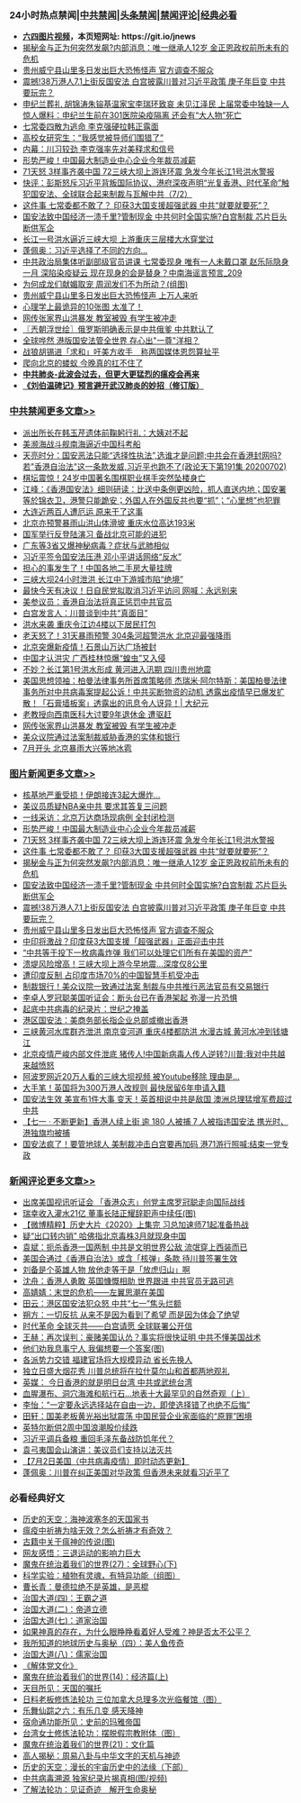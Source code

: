<div id="tt">
<h3>24小时热点禁闻|<a href="#%E4%B8%AD%E5%85%B1%E7%A6%81%E9%97%BB%E6%9B%B4%E5%A4%9A%E6%96%87%E7%AB%A0">中共禁闻</a>|<a href="#%E5%9B%BE%E7%89%87%E6%96%B0%E9%97%BB%E6%9B%B4%E5%A4%9A%E6%96%87%E7%AB%A0">头条禁闻</a>|<a href="#%E6%96%B0%E9%97%BB%E8%AF%84%E8%AE%BA%E6%9B%B4%E5%A4%9A%E6%96%87%E7%AB%A0">禁闻评论|<a href="#%E5%BF%85%E7%9C%8B%E7%BB%8F%E5%85%B8%E5%A5%BD%E6%96%87">经典必看</a></h3>
<ul>
<li><b><a href="http://d1.bdrive.tk/64.mp4" target="_blank">六四图片视频</a>，本页短网址: https://git.io/jnews</b></li>
<li><a href="https://github.com/fqnews/bnews/blob/master/topimagenews/20200702/1354625.md">揭秘金与正为何突然发飙?内部消息：唯一继承人12岁 金正恩政权前所未有的危机</a></li>
<li><a href="https://github.com/fqnews/bnews/blob/master/topimagenews/20200702/1354505.md">贵州威宁县山里多日发出巨大恐怖怪声 官方调查不服众</a></li>
<li><a href="https://github.com/fqnews/bnews/blob/master/topimagenews/20200702/1354583.md">震撼!38万港人7.1上街反国安法 白宫披露川普对习近平政策 庚子年巨变 中共要玩完？</a></li>
<li><a href="https://github.com/fqnews/bnews/blob/master/comments/20200702/1354547.md">申纪兰葬礼 胡锦涛朱镕基温家宝李瑞环致哀 未见江泽民 上届常委中独缺一人 惊人爆料：申纪兰生前在301医院染疫隔离 还会有“大人物”死亡</a></li>
<li><a href="https://github.com/fqnews/bnews/blob/master/cbnews/20200702/1354567.md">七常委四散为逃命 李克强硬拉韩正露面</a></li>
<li><a href="https://github.com/fqnews/bnews/blob/master/cnnews/20200702/1354590.md">高校女研究生：“我感觉被导师们围猎了”</a></li>
<li><a href="https://github.com/fqnews/bnews/blob/master/cbnews/20200702/1354714.md">内幕：川习较劲 李克强率先对美释求和信号</a></li>
<li><a href="https://github.com/fqnews/bnews/blob/master/topimagenews/20200703/1354726.md">形势严峻！中国最大制造业中心企业今年裁员减薪</a></li>
<li><a href="https://github.com/fqnews/bnews/blob/master/topimagenews/20200702/1354699.md">71天怒 3样事齐袭中国 72三峡大坝上游连环震 急发今年长江1号洪水警报</a></li>
<li><a href="https://github.com/fqnews/bnews/blob/master/bannedvideo/20200703/1354772.md">快评：彭斯怒斥习近平背叛国际协议、港府深夜声明“光复香港、时代革命”触犯国安法、全球联合起来制裁与瓦解中共（7/2）</a></li>
<li><a href="https://github.com/fqnews/bnews/blob/master/topimagenews/20200702/1354674.md">这件事 七常委都不敢了？ 印获3大国支援超强武器 中共“就要就要死”？</a></li>
<li><a href="https://github.com/fqnews/bnews/blob/master/topimagenews/20200702/1354616.md">国安法致中国经济一溃千里?管制现金 中共何时全国实施?白宫制裁 芯片巨头断供军企</a></li>
<li><a href="https://github.com/fqnews/bnews/blob/master/headline/20200703/1354808.md">长江一号洪水逼近三峡大坝 上游重庆三层楼大水穿堂过</a></li>
<li><a href="https://github.com/fqnews/bnews/blob/master/cbnews/20200702/1354544.md">蓬佩奥：习近平选择了不同的方向...</a></li>
<li><a href="https://github.com/fqnews/bnews/blob/master/comments/20200702/1354554.md">中共政治局集体听副部级官员讲课 七常委现身 唯有一人未戴口罩 赵乐际隐身一月 深陷染疫疑云 现在现身的会是替身？中南海谣言预言_209</a></li>
<li><a href="https://github.com/fqnews/bnews/blob/master/comments/20200703/1354816.md">为何成龙们献媚取宠 周润发们不为所动？(组图)</a></li>
<li><a href="https://github.com/fqnews/bnews/blob/master/cbnews/20200702/1354482.md">贵州威宁县山里多日发出巨大恐怖怪声 上万人来听</a></li>
<li><a href="https://github.com/fqnews/bnews/blob/master/funmedia/20200703/1354767.md">心理学上最诡异的10张图 太准了！</a></li>
<li><a href="https://github.com/fqnews/bnews/blob/master/cbnews/20200703/1354774.md">网传张家界山洪暴发 教室被毁 有学生被冲走</a></li>
<li><a href="https://github.com/fqnews/bnews/blob/master/ssgc/20200703/1354784.md">〖兲朝浮世绘〗俄罗斯明确表示是中共俄爹 中共默认了</a></li>
<li><a href="https://github.com/fqnews/bnews/blob/master/cnnews/hknews/20200702/1354570.md">全球哗然 港版国安法管全世界 存心出"一尊"洋相？</a></li>
<li><a href="https://github.com/fqnews/bnews/blob/master/headline/20200703/1354732.md">战狼胡锡进「求和」吁美方收手　称两国媒体恩怨算扯平</a></li>
<li><a href="https://github.com/fqnews/bnews/blob/master/comments/20200702/1354477.md">爬向北京的蝼蚁 今晚真的扛不住了</a></li>
<li><b><a href="https://github.com/fqnews/bnews/blob/master/comments/20200211/1275071.md" target="_blank">中共肺炎-此波会过去，但更大更猛烈的瘟疫会再来</a></b></li>
<li><b><a href="https://github.com/fqnews/bnews/blob/master/comments/20200207/1272816.md" target="_blank">《刘伯温碑记》预言避开武汉肺炎的妙招（修订版）</a></b></li>
</ul>
</div>

<div class="catlist">
<h3><a href="https://github.com/fqnews/bnews/blob/master/cbnews/" target="_blank">中共禁闻</a><span><a href="https://github.com/fqnews/bnews/blob/master/cbnews/" target="_blank" rel="nofollow">更多文章>></a></span></h3>
<ul>
<li><a href="https://github.com/fqnews/bnews/blob/master/cbnews/20200703/1355006.md" target="_blank">派出所长在韩玉芹遗体前鞠躬行礼：大姨对不起</a></li>
<li><a href="https://github.com/fqnews/bnews/blob/master/cbnews/20200703/1355003.md" target="_blank">美濒海战斗舰南海逼近中国科考船</a></li>
<li><a href="https://github.com/fqnews/bnews/blob/master/cbnews/20200703/1354995.md" target="_blank">天亮时分：国安恶法只能“选择性执法”,选谁才是问题;中共会在香港封网吗?若&quot;香港自治法&quot;这一条款发威,习近平也跑不了(政论天下第191集 20200702)</a></li>
<li><a href="https://github.com/fqnews/bnews/blob/master/cbnews/20200703/1354991.md" target="_blank">棋坛震惊！24岁中国著名围棋职业棋手突然坠楼身亡</a></li>
<li><a href="https://github.com/fqnews/bnews/blob/master/cbnews/20200703/1354972.md" target="_blank">江峰：《香港国安法》细则研读：比送中条例更凶险，抓人直送内地；国安署等於锦衣卫，港警只能跪安；外国人在外国反共也要“抓”；“心里想”也犯罪</a></li>
<li><a href="https://github.com/fqnews/bnews/blob/master/cbnews/20200703/1354970.md" target="_blank">大连近两百人遭厄运 原来干了这事</a></li>
<li><a href="https://github.com/fqnews/bnews/blob/master/cbnews/20200703/1354953.md" target="_blank">北京亦预警暴雨山洪山体滑坡 重庆水位高达193米</a></li>
<li><a href="https://github.com/fqnews/bnews/blob/master/cbnews/20200703/1354947.md" target="_blank">国军举行反登陆演习 备战北京可能的进犯</a></li>
<li><a href="https://github.com/fqnews/bnews/blob/master/cbnews/20200703/1354914.md" target="_blank">广东等3省又爆神秘病毒？症状与武肺相似</a></li>
<li><a href="https://github.com/fqnews/bnews/blob/master/cbnews/20200703/1354913.md" target="_blank">习近平签令国安法压港 邓小平讲话网络“反水”</a></li>
<li><a href="https://github.com/fqnews/bnews/blob/master/cbnews/20200703/1354912.md" target="_blank">担心的事发生了！中国各地二手房大量挂牌</a></li>
<li><a href="https://github.com/fqnews/bnews/blob/master/cbnews/20200703/1354911.md" target="_blank">三峡大坝24小时泄洪 长江中下游城市陷“绝境”</a></li>
<li><a href="https://github.com/fqnews/bnews/blob/master/cbnews/20200703/1354861.md" target="_blank">最快今天有决议！日自民党拟取消习近平访问 网喊：永远别来</a></li>
<li><a href="https://github.com/fqnews/bnews/blob/master/cbnews/20200703/1354860.md" target="_blank">美参议员：香港自治法将真正惩罚中共官员</a></li>
<li><a href="https://github.com/fqnews/bnews/blob/master/cbnews/20200703/1354859.md" target="_blank">白宫发言人：川普谈到中共“真面目”</a></li>
<li><a href="https://github.com/fqnews/bnews/blob/master/cbnews/20200703/1354858.md" target="_blank">洪水来袭 重庆令江边4楼以下居民打包</a></li>
<li><a href="https://github.com/fqnews/bnews/blob/master/cbnews/20200703/1354857.md" target="_blank">老天怒了！31天暴雨预警 304条河超警洪水 北京迎最强降雨</a></li>
<li><a href="https://github.com/fqnews/bnews/blob/master/cbnews/20200703/1354856.md" target="_blank">北京突爆新疫情！石景山万达广场被封</a></li>
<li><a href="https://github.com/fqnews/bnews/blob/master/cbnews/20200703/1354855.md" target="_blank">中国才认洪灾 广西桂林惊爆“蝗虫”又入侵</a></li>
<li><a href="https://github.com/fqnews/bnews/blob/master/cbnews/20200703/1354854.md" target="_blank">不妙？长江第1号洪水形成 黄河进入汛期 四川贵州地震</a></li>
<li><a href="https://github.com/fqnews/bnews/blob/master/cbnews/20200703/1354639.md" target="_blank">美国思想领袖：柏曼法律事务所首席策略师 杰瑞米·阿尔特斯：美国柏曼法律事务所对中共病毒案提起公诉！中共买断物资的动机 透露出疫情早已爆发扩散！「石膏墙板案」透露出的讯息令人讶异！|  大纪元</a></li>
<li><a href="https://github.com/fqnews/bnews/blob/master/cbnews/20200703/1354779.md" target="_blank">老教授向西南医科大讨要9年退休金 遭驱赶</a></li>
<li><a href="https://github.com/fqnews/bnews/blob/master/cbnews/20200703/1354774.md" target="_blank">网传张家界山洪暴发 教室被毁 有学生被冲走</a></li>
<li><a href="https://github.com/fqnews/bnews/blob/master/cbnews/20200703/1354742.md" target="_blank">美众议院通过法案制裁威胁香港的实体和银行</a></li>
<li><a href="https://github.com/fqnews/bnews/blob/master/cbnews/20200703/1354722.md" target="_blank">7月开头 北京暴雨大兴等地冰雹</a></li>

</ul>
</div>
<div class="catlist">
<h3><a href="https://github.com/fqnews/bnews/blob/master/topimagenews/" target="_blank">图片新闻</a><span><a href="https://github.com/fqnews/bnews/blob/master/topimagenews/" target="_blank" rel="nofollow">更多文章>></a></span></h3>
<ul>
<li><a href="https://github.com/fqnews/bnews/blob/master/topimagenews/20200703/1354936.md" target="_blank">核基地严重受损！伊朗接连3起大爆炸&#8230;</a></li>
<li><a href="https://github.com/fqnews/bnews/blob/master/topimagenews/20200703/1354787.md" target="_blank">美议员质疑NBA亲中共 要求其答复三问题</a></li>
<li><a href="https://github.com/fqnews/bnews/blob/master/topimagenews/20200703/1354786.md" target="_blank">一线采访：北京万达商场现病例 全封闭检测</a></li>
<li><a href="https://github.com/fqnews/bnews/blob/master/topimagenews/20200703/1354726.md" target="_blank">形势严峻！中国最大制造业中心企业今年裁员减薪</a></li>
<li><a href="https://github.com/fqnews/bnews/blob/master/topimagenews/20200702/1354699.md" target="_blank">71天怒 3样事齐袭中国 72三峡大坝上游连环震 急发今年长江1号洪水警报</a></li>
<li><a href="https://github.com/fqnews/bnews/blob/master/topimagenews/20200702/1354674.md" target="_blank">这件事 七常委都不敢了？ 印获3大国支援超强武器 中共“就要就要死”？</a></li>
<li><a href="https://github.com/fqnews/bnews/blob/master/topimagenews/20200702/1354625.md" target="_blank">揭秘金与正为何突然发飙?内部消息：唯一继承人12岁 金正恩政权前所未有的危机</a></li>
<li><a href="https://github.com/fqnews/bnews/blob/master/topimagenews/20200702/1354616.md" target="_blank">国安法致中国经济一溃千里?管制现金 中共何时全国实施?白宫制裁 芯片巨头断供军企</a></li>
<li><a href="https://github.com/fqnews/bnews/blob/master/topimagenews/20200702/1354583.md" target="_blank">震撼!38万港人7.1上街反国安法 白宫披露川普对习近平政策 庚子年巨变 中共要玩完？</a></li>
<li><a href="https://github.com/fqnews/bnews/blob/master/topimagenews/20200702/1354505.md" target="_blank">贵州威宁县山里多日发出巨大恐怖怪声 官方调查不服众</a></li>
<li><a href="https://github.com/fqnews/bnews/blob/master/topimagenews/20200702/1354462.md" target="_blank">中印将激战？印度获3大国支援「超强武器」正面迎击中共</a></li>
<li><a href="https://github.com/fqnews/bnews/blob/master/topimagenews/20200702/1354440.md" target="_blank">“中共等于投下一枚病毒炸弹 我们可以处理它们所有在美国的资产”</a></li>
<li><a href="https://github.com/fqnews/bnews/blob/master/topimagenews/20200702/1354439.md" target="_blank">溃堤风险增高！三峡大坝上游今早地震…深度仅8公里</a></li>
<li><a href="https://github.com/fqnews/bnews/blob/master/topimagenews/20200702/1354438.md" target="_blank">遭印度反制 占印度市场70%的中国智慧手机受冲击</a></li>
<li><a href="https://github.com/fqnews/bnews/blob/master/topimagenews/20200702/1354395.md" target="_blank">制裁银行！美众议院一致通过法案 制裁与中共推行恶法官员有交易银行</a></li>
<li><a href="https://github.com/fqnews/bnews/blob/master/topimagenews/20200702/1354365.md" target="_blank">李卓人罗冠聪美国听证会：断头台已在香港架起 弥漫一片恐惧</a></li>
<li><a href="https://github.com/fqnews/bnews/blob/master/comments/20200702/1354076.md" target="_blank">起底中共病毒的纪录片：世纪之掩盖</a></li>
<li><a href="https://github.com/fqnews/bnews/blob/master/topimagenews/20200702/1354227.md" target="_blank">港区国安法：美商务部长指企业总部或撤出香港</a></li>
<li><a href="https://github.com/fqnews/bnews/blob/master/topimagenews/20200702/1354196.md" target="_blank">三峡黄河水库群齐泄洪 南京变河道 重庆4楼都防洪 水漫古城 黄河水冲到钱塘江</a></li>
<li><a href="https://github.com/fqnews/bnews/blob/master/topimagenews/20200701/1354168.md" target="_blank">北京疫情严峻内部文件泄底 猪传人!中国新病毒人传人逆转?川普:我对中共越来越愤怒</a></li>
<li><a href="https://github.com/fqnews/bnews/blob/master/topimagenews/20200701/1354151.md" target="_blank">阿波罗网近20万人看的三峡大坝视频 被Youtube移除 理由是&#8230;</a></li>
<li><a href="https://github.com/fqnews/bnews/blob/master/topimagenews/20200701/1354139.md" target="_blank">大手笔！英国将为300万港人改规则 最快居留6年申请入籍</a></li>
<li><a href="https://github.com/fqnews/bnews/blob/master/topimagenews/20200701/1354098.md" target="_blank">国安法生效 美宣布1件大事 变天！英首相说中共是敌国 澳洲总理猛增军费超过中共</a></li>
<li><a href="https://github.com/fqnews/bnews/blob/master/topimagenews/20200701/1354002.md" target="_blank">【七一 ‧ 不断更新】香港人续上街 逾 180 人被捕 7 人被指违国安法 携光时、港独旗均被捕</a></li>
<li><a href="https://github.com/fqnews/bnews/blob/master/topimagenews/20200701/1353937.md" target="_blank">国安法疯了！要管地球人 美制裁冲击白宫要再加码 港71游行照喊:结束一党专政</a></li>

</ul>
</div>
<div class="catlist">
<h3><a href="https://github.com/fqnews/bnews/blob/master/comments/" target="_blank">新闻评论</a><span><a href="https://github.com/fqnews/bnews/blob/master/comments/" target="_blank" rel="nofollow">更多文章>></a></span></h3>
<ul>
<li><a href="https://github.com/fqnews/bnews/blob/master/comments/20200703/1355001.md" target="_blank">出席美国视讯听证会 「香港众志」创党主席罗冠聪走向国际战线</a></li>
<li><a href="https://github.com/fqnews/bnews/blob/master/comments/20200703/1354984.md" target="_blank">瑞幸收入灌水21亿 董事长陆正耀辞职声中续任(图)</a></li>
<li><a href="https://github.com/fqnews/bnews/blob/master/comments/20200703/1354959.md" target="_blank">【微博精粹】历史大片《2020》上集完 习总加速师71起准备热战</a></li>
<li><a href="https://github.com/fqnews/bnews/blob/master/comments/20200703/1354944.md" target="_blank">疑“出口转内销” 哈佛指北京毒株3月就现身中国</a></li>
<li><a href="https://github.com/fqnews/bnews/blob/master/comments/20200703/1354938.md" target="_blank">袁斌：扼杀香港一国两制 中共是文明世界公敌 流氓穿上西装而已</a></li>
<li><a href="https://github.com/fqnews/bnews/blob/master/comments/20200703/1354935.md" target="_blank">美国会通过《香港自治法》或含「核弹」条款 待川普签署生效</a></li>
<li><a href="https://github.com/fqnews/bnews/blob/master/comments/20200703/1354934.md" target="_blank">刘备是个英雄人物 放他走等于是「放虎归山」啊</a></li>
<li><a href="https://github.com/fqnews/bnews/blob/master/comments/20200703/1354931.md" target="_blank">沈舟：香港人勇敢 英国慷慨相助 世界跟进 中共官员无路可逃</a></li>
<li><a href="https://github.com/fqnews/bnews/blob/master/comments/20200703/1354921.md" target="_blank">高婧婧：末世的危机——左翼思潮在美国</a></li>
<li><a href="https://github.com/fqnews/bnews/blob/master/comments/20200703/1354920.md" target="_blank">田云：港区国安法犯众怒 中共“七一”焦头烂额</a></li>
<li><a href="https://github.com/fqnews/bnews/blob/master/comments/20200703/1354919.md" target="_blank">朔方：一切反抗 从来不是因为看到了希望 而是因为体会了绝望</a></li>
<li><a href="https://github.com/fqnews/bnews/blob/master/comments/20200703/1354917.md" target="_blank">时代革命 全球灭共——白宫请愿 全球联署公开信</a></li>
<li><a href="https://github.com/fqnews/bnews/blob/master/comments/20200703/1354916.md" target="_blank">王赫：再次误判：豪赌美国认怂？事实将很快证明 中共不懂美国战术</a></li>
<li><a href="https://github.com/fqnews/bnews/blob/master/comments/20200703/1354910.md" target="_blank">他们劝我息事宁人 我偏想要一个答案(图)</a></li>
<li><a href="https://github.com/fqnews/bnews/blob/master/comments/20200703/1354894.md" target="_blank">各派势力交错 福建官场将大规模异动 省长先换人</a></li>
<li><a href="https://github.com/fqnews/bnews/blob/master/comments/20200703/1354893.md" target="_blank">独立日盛大烟花秀 川普总统将在拉什莫尔山和首都两地观礼</a></li>
<li><a href="https://github.com/fqnews/bnews/blob/master/comments/20200703/1354892.md" target="_blank">英媒： 今日香港的就是明日台湾  中共或武统台湾</a></li>
<li><a href="https://github.com/fqnews/bnews/blob/master/comments/20200703/1354891.md" target="_blank">血腥瀑布、洞穴海滩和航行石&#8230;地表十大最罕见的自然奇观（上）</a></li>
<li><a href="https://github.com/fqnews/bnews/blob/master/comments/20200703/1354879.md" target="_blank">李怡：“一定要永远选择站在自由一边，即使选择错了也绝不后悔”</a></li>
<li><a href="https://github.com/fqnews/bnews/blob/master/comments/20200703/1354878.md" target="_blank">田轩：国美老板黄光裕出狱震荡 中国民营企业家面临的“原罪”困境</a></li>
<li><a href="https://github.com/fqnews/bnews/blob/master/comments/20200703/1354853.md" target="_blank">英特尔断供2周中国浪潮股价续跌</a></li>
<li><a href="https://github.com/fqnews/bnews/blob/master/comments/20200703/1354851.md" target="_blank">习近平调兵备粮 重回毛泽东备战防饥年代？</a></li>
<li><a href="https://github.com/fqnews/bnews/blob/master/comments/20200703/1354846.md" target="_blank">袁弓夷国会山演讲：美议员们支持以法灭共</a></li>
<li><a href="https://github.com/fqnews/bnews/blob/master/comments/20200703/1354845.md" target="_blank">【7月2日美国（中共病毒疫情）即时动态更新】</a></li>
<li><a href="https://github.com/fqnews/bnews/blob/master/comments/20200703/1354844.md" target="_blank">蓬佩奥：川普在纠正美国对华政策 但香港未来就看习近平了</a></li>

</ul>
</div>

<div class="catlist">
<h3>必看经典好文</h3>
<ul>
<li><a href="https://github.com/fqnews/bnews/blob/master/tculture/xiulian/20170318/732480.md" target="_blank">历史的天空：海神波塞冬的天国家书</a></li>
<li><a href="https://github.com/fqnews/bnews/blob/master/comments/20200502/1322275.md" target="_blank">瘟疫中祈祷为啥无效？怎么祈祷才有奇效？</a></li>
<li><a href="https://github.com/fqnews/bnews/blob/master/ccpdope/20200531/1337409.md" target="_blank">古籍中关于瘟神的传说(图)</a></li>
<li><a href="https://github.com/fqnews/bnews/blob/master/cbnews/20200126/1265515.md" target="_blank">网友感悟：三退运动的影响力巨大</a></li>
<li><a href="https://github.com/fqnews/bnews/blob/master/comments/20181224/1052333.md" target="_blank">魔鬼在统治着我们的世界(27)：全球野心(下)</a></li>
<li><a href="https://github.com/fqnews/bnews/blob/master/comments/20200605/783205.md" target="_blank">科学实验：植物有灵魂，有特异功能（组图）</a></li>
<li><a href="https://github.com/fqnews/bnews/blob/master/comments/20180726/727420.md" target="_blank">曹长青：曼德拉绝不是英雄，是恶棍</a></li>
<li><a href="https://github.com/fqnews/bnews/blob/master/cbnews/20180310/912637.md" target="_blank">治国大道(四)：王霸之道</a></li>
<li><a href="https://github.com/fqnews/bnews/blob/master/cbnews/20180308/911611.md" target="_blank">治国大道(二)：帝道立德</a></li>
<li><a href="https://github.com/fqnews/bnews/blob/master/cbnews/20190424/913985.md" target="_blank">治国大道(七)：道家治国</a></li>
<li><a href="https://github.com/fqnews/bnews/blob/master/comments/20200623/1346844.md" target="_blank">如果神真的存在，为什么眼睁睁看着好人受难？神是否太不公平？</a></li>
<li><a href="https://github.com/fqnews/bnews/blob/master/tculture/xiulian/20170729/799172.md" target="_blank">我所知道的地球历史与奥秘（四）：美人鱼传奇</a></li>
<li><a href="https://github.com/fqnews/bnews/blob/master/cbnews/20190424/914482.md" target="_blank">治国大道(八)：儒家治国</a></li>
<li><a href="https://github.com/fqnews/bnews/blob/master/bookwiki/20130610/138400.md" target="_blank">《解体党文化》</a></li>
<li><a href="https://github.com/fqnews/bnews/blob/master/topimagenews/20180605/953415.md" target="_blank">魔鬼在统治着我们的世界(14)：经济篇(上)</a></li>
<li><a href="https://github.com/fqnews/bnews/blob/master/tculture/20180919/1000196.md" target="_blank">天目所见：天国的嘱托</a></li>
<li><a href="https://github.com/fqnews/bnews/blob/master/comments/20200531/1337359.md" target="_blank">日料老板修炼法轮功 三位加拿大总理多次光临餐馆（图）</a></li>
<li><a href="https://github.com/fqnews/bnews/blob/master/tculture/20190101/792146.md" target="_blank">乐舞仙踪之六：有乐几变 感天降神</a></li>
<li><a href="https://github.com/fqnews/bnews/blob/master/cbnews/20180711/970353.md" target="_blank">宿命通功能所见：史前的玛雅帝国</a></li>
<li><a href="https://github.com/fqnews/bnews/blob/master/cbnews/20200610/1342772.md" target="_blank">台湾女士修炼法轮功：摆脱假宗教附体（图）</a></li>
<li><a href="https://github.com/fqnews/bnews/blob/master/comments/20180802/980476.md" target="_blank">魔鬼在统治着我们的世界(21)：文化篇</a></li>
<li><a href="https://github.com/fqnews/bnews/blob/master/aomi/history/20170924/831575.md" target="_blank">高人揭秘：周易八卦与中华文字的天机与神迹</a></li>
<li><a href="https://github.com/fqnews/bnews/blob/master/tculture/20121025/73066.md" target="_blank">历史的天空：漫长的宇宙历史中的法缘（下部）</a></li>
<li><a href="https://github.com/fqnews/bnews/blob/master/ccpdope/20200412/1311165.md" target="_blank">中共病毒溯源 独家纪录片揭真相(图/视频)</a></li>
<li><a href="https://github.com/fqnews/bnews/blob/master/comments/20200307/1289968.md" target="_blank">了解法轮功：见证奇迹　解开生命奥秘</a></li>

</ul>
</div>